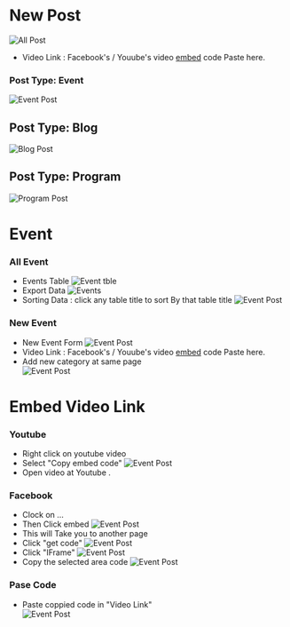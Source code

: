 <!-- New Post -->
# New Post
![All Post](/post/allPost.jpg)

- Video Link : Facebook's / Youube's video  <a href="#embed-video-link">embed</a> code Paste here.

### Post Type: Event 
![Event Post](/post/eventPost.jpg)
## Post Type: Blog 
![Blog Post](/post/blogPost.jpg)
## Post Type: Program 
![Program Post](/post/programPost.jpg)
<!-- Event -->
# Event
### All Event
- Events Table
![Event tble](/event/allEvent.jpg)
- Export Data 
![Events](/event/export.jpg)
- Sorting Data : click any table title to sort By that table title
![Event Post](/event/sort.jpg)

### New Event
- New Event Form
![Event Post](/event/newEvent.jpg)
- Video Link : Facebook's / Youube's video  <a href="#embed-video-link">embed</a> code Paste here.
- Add new category at same page <br>
![Event Post](/event/newEventCategory.jpg)









<!-- # Embed Video Link -->

# Embed Video Link

### Youtube
- Right click on youtube video
- Select "Copy embed code" 
![Event Post](/embed/youtube.jpg)
- Open video at Youtube .

### Facebook 
- Clock on ... 
- Then Click embed
![Event Post](/embed/facebook1.jpg)
- This will Take you to another page 
- Click "get code"
![Event Post](/embed/facebook2.jpg)
- Click "IFrame"
![Event Post](/embed/facebook3.jpg)
- Copy the selected area code
![Event Post](/embed/facebook4.jpg)

### Pase Code
- Paste coppied code in "Video Link" <br>
![Event Post](/embed/paste.jpg)





